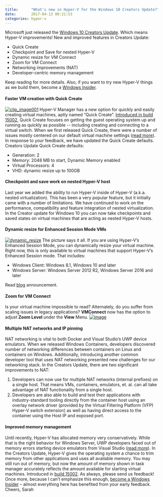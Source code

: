 ```yaml
---
title:      "What's new in Hyper-V for the Windows 10 Creators Update?"
date:       2017-04-13 00:21:53
categories: hyper-v
---
```

Microsoft just released the [Windows 10 Creators Update](https://blogs.windows.com/windowsexperience/2017/04/11/whats-new-in-the-windows-10-creators-update). Which means Hyper-V improvements! New and improved features in Creators Update: 

  * Quick Create
  * Checkpoint and Save for nested Hyper-V
  * Dynamic resize for VM Connect
  * Zoom for VM Connect
  * Networking improvements (NAT)
  * Developer-centric memory management

Keep reading for more details. Also, if you want to try new Hyper-V things as we build them, become a [Windows Insider](https://insider.windows.com/). 

#### Faster VM creation with Quick Create

[![clip_image001](https://msdnshared.blob.core.windows.net/media/2017/04/clip_image001_thumb4.png)](https://msdnshared.blob.core.windows.net/media/2017/04/clip_image0016.png) Hyper-V Manager has a new option for quickly and easily creating virtual machines, aptly named “Quick Create”. [Introduced in build 15002](https://blogs.technet.microsoft.com/virtualization/2017/01/10/cool-new-things-for-hyper-v-on-desktop/), Quick Create focuses on getting the guest operating system up and running as quickly as possible -- including creating and connecting to a virtual switch. When we first released Quick Create, there were a number of issues mostly centered on our default virtual machine settings ([read more](https://blogs.technet.microsoft.com/virtualization/2017/01/20/a-closer-look-at-vm-quick-create/)). In response to your feedback, we have updated the Quick Create defaults. Creators Update Quick Create defaults: 

  * Generation: 2
  * Memory: 2048 MB to start, Dynamic Memory enabled
  * Virtual Processors: 4
  * VHD: dynamic resize up to 100GB



#### Checkpoint and save work on nested Hyper-V host

Last year we added the ability to run Hyper-V inside of Hyper-V (a.k.a. nested virtualization). This has been a very popular feature, but it initially came with a number of limitations. We have continued to work on the performance, compatibility and feature integration of nested virtualization. In the Creator update for Windows 10 you can now take checkpoints and saved states on virtual machines that are acting as nested Hyper-V hosts. 

#### Dynamic resize for Enhanced Session Mode VMs

[![dynamic_resize](https://msdnshared.blob.core.windows.net/media/2017/04/dynamic_resize_thumb.gif)](https://msdnshared.blob.core.windows.net/media/2017/04/dynamic_resize.gif) The picture says it all. If you are using Hyper-V’s Enhanced Session Mode, you can dynamically resize your virtual machine. Right now, this is only available to virtual machines that support Hyper-V’s Enhanced Session mode. That includes: 

  * Windows Client: Windows 8.1, Windows 10 and later
  * Windows Server: Windows Server 2012 R2, Windows Server 2016 and later

Read [blog](https://blogs.technet.microsoft.com/virtualization/2017/01/27/introducing-vmconnect-dynamic-resize/) announcement. 

#### Zoom for VM Connect

Is your virtual machine impossible to read? Alternately, do you suffer from scaling issues in legacy applications? **VMConnect** now has the option to adjust **Zoom Level** under the **View** Menu. [![image](https://msdnshared.blob.core.windows.net/media/2017/04/image_thumb302.png)](https://msdnshared.blob.core.windows.net/media/2017/04/image312.png)

#### Multiple NAT networks and IP pinning

NAT networking is vital to both Docker and Visual Studio’s UWP device emulators. When we released Windows Containers, developers discovered number of networking differences between containers on Linux and containers on Windows. Additionally, introducing another common developer tool that uses NAT networking presented new challenges for our networking stack. In the Creators Update, there are two significant improvements to NAT: 

  1. Developers can now use for multiple NAT networks (internal prefixes) on a single host. That means VMs, containers, emulators, et. al. can all take advantage of NAT functionality from a single host.
  2. Developers are also able to build and test their applications with industry-standard tooling directly from the container host using an overlay network driver (provided by the Virtual Filtering Platform (VFP) Hyper-V switch extension) as well as having direct access to the container using the Host IP and exposed port.



#### Improved memory management

Until recently, Hyper-V has allocated memory very conservatively. While that is the right behavior for Windows Server, UWP developers faced out of memory errors starting device emulators from Visual Studio ([read more](https://blogs.technet.microsoft.com/virtualization/2017/01/27/no-more-out-of-memory-errors-for-windows-phone-emulators-in-windows-10-unless-youre-really-out-of-memory/)). In the Creators Update, Hyper-V gives the operating system a chance to trim memory from other applications and uses all available memory. You may still run out of memory, but now the amount of memory shown in task manager accurately reflects the amount available for starting virtual machines. Introduced in [build 15002](https://blogs.technet.microsoft.com/virtualization/2017/01/10/cool-new-things-for-hyper-v-on-desktop/). As always, please send us feedback! Once more, because I can’t emphasize this enough, [become a Windows Insider](https://insider.windows.com/) – almost everything here has benefited from your early feedback. Cheers, Sarah
